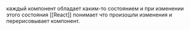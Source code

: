 каждый компонент обладает каким-то состоянием и при изменении этого состояния [[React]] понимает что произошли изменения и перерисовывает компонент.    